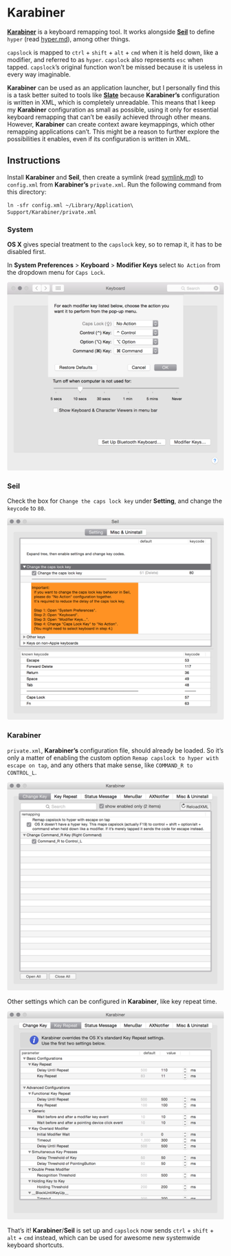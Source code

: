 Karabiner
=========
__[Karabiner]__ is a keyboard remapping tool. It works alongside __[Seil]__ to
define `hyper` (read [hyper.md]), among other things.

`capslock` is mapped to `ctrl` + `shift` + `alt` + `cmd` when it is held down,
like a modifier, and referred to as `hyper`. `capslock` also represents `esc`
when tapped. `capslock`’s original function won’t be missed because it
is useless in every way imaginable.

__Karabiner__ can be used as an application launcher, but I personally find this
is a task better suited to tools like __[Slate]__ because __Karabiner’s__
configuration is written in XML, which is completely unreadable. This means that
I keep my __Karabiner__ configuration as small as possible, using it only for
essential keyboard remapping that can’t be easily achieved through other means.
However, __Karabiner__ can create context aware keymappings, which other
remapping applications can’t. This might be a reason to further explore the
possibilities it enables, even if its configuration is written in XML.


Instructions
------------
Install __Karabiner__ and __Seil__, then create a symlink (read [symlink.md]) to
`config.xml` from __Karabiner’s__ `private.xml`. Run the following command from
this directory:

    ln -sfr config.xml ~/Library/Application\ Support/Karabiner/private.xml


### System ###
__OS X__ gives special treatment to the `capslock` key, so to remap it, it has
to be disabled first.

In __System Preferences__ > __Keyboard__ > __Modifier Keys__ select `No Action`
from the dropdown menu for `Caps Lock`.

![System configuration][System no capslock configuration]


### Seil ###
Check the box for `Change the caps lock key` under __Setting__, and change the
`keycode` to `80`.

![Seil configuration][Seil capslock to 80 configuration]


### Karabiner ###
`private.xml`, __Karabiner’s__ configuration file, should already be loaded. So
it’s only a matter of enabling the custom option `Remap capslock to hyper with
escape on tap`, and any others that make sense, like `COMMAND_R to CONTROL_L`.

![Karabiner configuration][Karabiner keymap configuration]

Other settings which can be configured in __Karabiner__, like key repeat time.

![Karabiner configuration][Karabiner repeat configuration]

That’s it! __Karabiner__/__Seil__ is set up and `capslock` now sends `ctrl` +
`shift` + `alt` + `cmd` instead, which can be used for awesome new systemwide
keyboard shortcuts.



[Karabiner]: https://pqrs.org/osx/karabiner/ "Karabiner"
[Seil]: https://pqrs.org/osx/karabiner/seil.html "Seil"

[Slate]: ../slate/ "Slate configuration"

[symlink.md]: ../../docs/symlink.md
[hyper.md]: ../../docs/hyper.md

[System no capslock configuration]: screenshots/system-no-capslock-config.png
    "System no capslock configuration screenshot"
[Seil capslock to 80 configuration]: screenshots/seil-capslock-to-80-config.png
    "Seil configuration screenshot"
[Karabiner keymap configuration]: screenshots/karabiner-keymap-config.png
    "Karabiner keymap configuration screenshot"
[Karabiner repeat configuration]: screenshots/karabiner-repeat-config.png
    "Karabiner repeat configuration screenshot"
